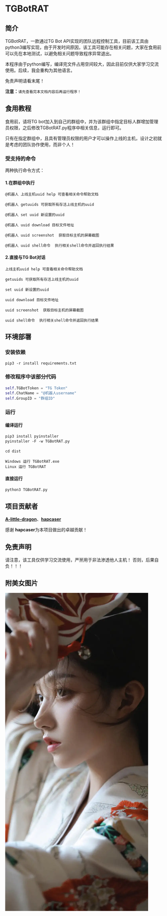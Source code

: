 # TGBotRAT

## 简介

TGBotRAT，一款通过TG Bot API实现的团队远程控制工具，目前该工具由python3编写实现，由于开发时间原因，该工具可能存在相关问题，大家在食用前可以先在本地测试，以避免相关问题导致程序异常退出。

本程序由于python编写，编译完文件占用空间较大，因此目前仅供大家学习交流使用。后续，我会重构为其他语言。

免责声明请看末尾！

**注意：**`请先查看完本文档内容后再运行程序！`



## 食用教程

食用前，请将TG bot加入到自己的群组中，并为该群组中指定目标人群增加管理员权限，之后修改TGBotRAT.py程序中相关信息，运行即可。

只有在指定群组中，且具有管理员权限的用户才可以操作上线的主机，设计之初就是考虑的团队协作使用，而非个人！

### 受支持的命令

两种执行命令方式：

#### 1.在群组中执行

```
@机器人 上线主机uuid help 可查看相关命令帮助文档

@机器人 getuuids 可获取所有存活上线主机的uuid

@机器人 set uuid 新设置的uuid

@机器人 uuid download 目标文件地址

@机器人 uuid screenshot  获取目标主机的屏幕截图

@机器人 uuid shell命令  执行相关shell命令并返回执行结果
```

#### 2.直接与TG Bot对话

```
上线主机uuid help 可查看相关命令帮助文档

getuuids 可获取所有存活上线主机的uuid

set uuid 新设置的uuid

uuid download 目标文件地址

uuid screenshot  获取目标主机的屏幕截图

uuid shell命令  执行相关shell命令并返回执行结果
```



## 环境部署

### 安装依赖

```shell
pip3 -r install requirements.txt
```

### 修改程序中该部分代码

```python
self.TGBotToken = "TG Token"
self.ChatName = "@机器人username"
self.GroupID = "群组ID"
```

### 运行

#### 编译运行

```shell
pip3 install pyinstaller
pyinstaller -F -w TGBotRAT.py

cd dist

Windows 运行 TGBotRAT.exe 
Linux 运行 TGBotRAT
```

#### 直接运行

```shell
python3 TGBotRAT.py
```



## 项目贡献者

[**A-little-dragon**](https://github.com/A-little-dragon)、[**hapcaser**](https://github.com/hapcaser)

感谢 **hapcaser**为本项目做出的卓越贡献！



## 免责声明

请注意，该工具仅供学习交流使用，严🈲用于非法渗透他人主机！
否则，后果自负！！！



## 附美女图片

![美女图片](image\image.png)
